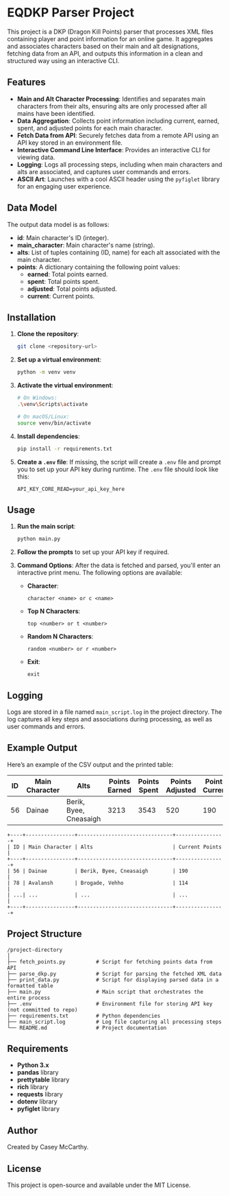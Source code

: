 
# EQDKP Parser Project

This project is a DKP (Dragon Kill Points) parser that processes XML files containing player and point information for an online game. It aggregates and associates characters based on their main and alt designations, fetching data from an API, and outputs this information in a clean and structured way using an interactive CLI.

## Features

- **Main and Alt Character Processing**: Identifies and separates main characters from their alts, ensuring alts are only processed after all mains have been identified.
- **Data Aggregation**: Collects point information including current, earned, spent, and adjusted points for each main character.
- **Fetch Data from API**: Securely fetches data from a remote API using an API key stored in an environment file.
- **Interactive Command Line Interface**: Provides an interactive CLI for viewing data.
- **Logging**: Logs all processing steps, including when main characters and alts are associated, and captures user commands and errors.
- **ASCII Art**: Launches with a cool ASCII header using the `pyfiglet` library for an engaging user experience.

## Data Model

The output data model is as follows:
- **id**: Main character's ID (integer).
- **main_character**: Main character's name (string).
- **alts**: List of tuples containing (ID, name) for each alt associated with the main character.
- **points**: A dictionary containing the following point values:
  - **earned**: Total points earned.
  - **spent**: Total points spent.
  - **adjusted**: Total points adjusted.
  - **current**: Current points.

## Installation

1. **Clone the repository**:
   ```bash
   git clone <repository-url>
   ```

2. **Set up a virtual environment**:
   ```bash
   python -m venv venv
   ```

3. **Activate the virtual environment**:
   ```bash
   # On Windows:
   .\venv\Scripts\activate

   # On macOS/Linux:
   source venv/bin/activate
   ```

4. **Install dependencies**:
   ```bash
   pip install -r requirements.txt
   ```

5. **Create a `.env` file**:
   If missing, the script will create a `.env` file and prompt you to set up your API key during runtime. The `.env` file should look like this:
   ```
   API_KEY_CORE_READ=your_api_key_here
   ```

## Usage

1. **Run the main script**:
   ```bash
   python main.py
   ```

2. **Follow the prompts** to set up your API key if required.

3. **Command Options**:
   After the data is fetched and parsed, you'll enter an interactive print menu. The following options are available:
   - **Character**:
     ```plaintext
     character <name> or c <name>
     ```
   - **Top N Characters**:
     ```plaintext
     top <number> or t <number>
     ```
   - **Random N Characters**:
     ```plaintext
     random <number> or r <number>
     ```
   - **Exit**:
     ```plaintext
     exit
     ```

## Logging

Logs are stored in a file named `main_script.log` in the project directory. The log captures all key steps and associations during processing, as well as user commands and errors.

## Example Output

Here’s an example of the CSV output and the printed table:

| ID  | Main Character | Alts                   | Points Earned | Points Spent | Points Adjusted | Points Current |
|-----|----------------|------------------------|---------------|--------------|-----------------|----------------|
| 56  | Dainae         | Berik, Byee, Cneasaigh | 3213          | 3543         | 520             | 190            |

```
+----+----------------+-------------------------------+----------------+
| ID | Main Character | Alts                          | Current Points |
+----+----------------+-------------------------------+----------------+
| 56 | Dainae         | Berik, Byee, Cneasaigh        | 190            |
| 78 | Avalansh       | Brogade, Vehho                | 114            |
| ...| ...            | ...                           | ...            |
+----+----------------+-------------------------------+----------------+
```

## Project Structure

```
/project-directory
│
├── fetch_points.py          # Script for fetching points data from API
├── parse_dkp.py             # Script for parsing the fetched XML data
├── print_data.py            # Script for displaying parsed data in a formatted table
├── main.py                  # Main script that orchestrates the entire process
├── .env                     # Environment file for storing API key (not committed to repo)
├── requirements.txt         # Python dependencies
├── main_script.log          # Log file capturing all processing steps
└── README.md                # Project documentation
```

## Requirements

- **Python 3.x**
- **pandas** library
- **prettytable** library
- **rich** library
- **requests** library
- **dotenv** library
- **pyfiglet** library

## Author

Created by Casey McCarthy.

## License

This project is open-source and available under the MIT License.
